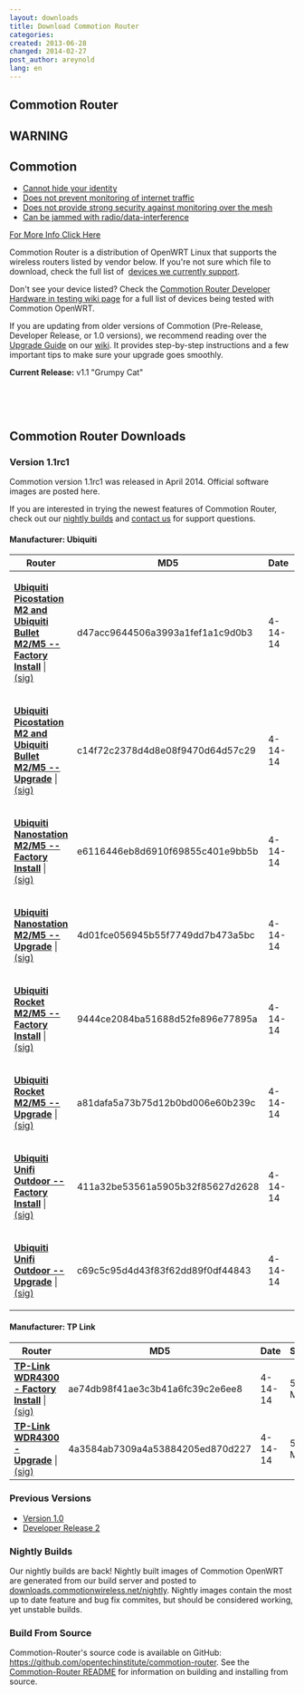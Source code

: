 ```yaml
---
layout: downloads
title: Download Commotion Router
categories: 
created: 2013-06-28
changed: 2014-02-27
post_author: areynold
lang: en
---
```

  <h2>Commotion Router</h2>

<div class="warning-label">
<div class="warning-top">
<h2>WARNING</h2>
</div>

<div class="warning-bottom">
<h2>Commotion</h2>

<ul>
	<li><a href="/understanding-commotions-warning-label#anonymity">Cannot hide your identity</a></li>
	<li><a href="/understanding-commotions-warning-label#internet">Does not prevent monitoring of internet traffic</a></li>
	<li><a href="/understanding-commotions-warning-label#monitoring">Does not provide strong security against monitoring over the mesh</a></li>
	<li><a href="/understanding-commotions-warning-label#jamming">Can be jammed with radio/data-interference</a></li>
</ul>
<a href="/understanding-commotions-warning-label">For More Info Click Here</a></div>
</div>

<p>Commotion Router is a distribution of OpenWRT Linux that supports the wireless routers listed by vendor below. If you're not sure which file to download, check the full list of&nbsp; <a href="/docs/supported-devices">devices we currently support</a>.</p>

<p>Don't see your device listed? Check the <a href="https://wiki.commotionwireless.net/doku.php?id=hardware_in_testing">Commotion Router Developer Hardware in testing wiki page</a> for a full list of devices being tested with Commotion OpenWRT.</p>
<p>If you are updating from older versions of Commotion (Pre-Release, Developer Release, or 1.0 versions), we recommend reading over the <a href="https://wiki.commotionwireless.net/doku.php?id=general_resources:documentation:router:upgrading_from_previous_versions">Upgrade Guide</a> on our <a href="https://wiki.commotionwireless.net/">wiki</a>. It provides step-by-step instructions and a few important tips to make sure your upgrade goes smoothly.</p>

<p><strong>Current Release:</strong> v1.1 "Grumpy Cat"</p>

<p>&nbsp;</p>

<p>&nbsp;</p>

<h2>Commotion Router Downloads</h2>

<h3>Version 1.1rc1</h3>
<p>Commotion version 1.1rc1 was released in April 2014. Official software images are posted here.</p>

<p>If you are interested in trying the newest features of Commotion Router, check out our <a href="https://downloads.commotionwireless.net/nightly/ar71xx/">nightly builds</a> and <a href="/contact">contact us</a> for support questions.<br /></p>

<h4 id="ubiquity">Manufacturer: Ubiquiti</h4>
<div class="downloads-table">
<table class="files list" summary="Commotion OpenWRT Downloads by Manufacturer">
  <thead>
    <tr>
	<th scope="col">Router</th>
	<th scope="col">MD5</th>
	<th scope="col">Date</th>
	<th scope="col">Size</th>
    </tr>
  </thead>
  <tbody>
    <tr class="file odd">
	<td>
	<p><a href="http://downloads.commotionwireless.net/router/1.1rc1/ar71xx/generic/openwrt-ar71xx-generic-ubnt-bullet-m-squashfs-factory.bin" title="openwrt-ar71xx-generic-ubnt-bullet-m-squashfs-factory.bin"><strong>Ubiquiti Picostation M2 and Ubiquiti Bullet M2/M5 -- Factory Install</strong></a> | <a class="signature" href="http://downloads.commotionwireless.net/router/1.1rc1/ar71xx/generic/openwrt-ar71xx-generic-ubnt-bullet-m-squashfs-factory.bin.asc">(sig)</a></p>
	</td>
	<td>d47acc9644506a3993a1fef1a1c9d0b3</td>
	<td>4-14-14</td>
	<td>5.3 MB</td>
    </tr>
    <tr class="file even">
	<td class="rteleft">
	<p><a href="http://downloads.commotionwireless.net/router/1.1rc1/ar71xx/generic/openwrt-ar71xx-generic-ubnt-bullet-m-squashfs-sysupgrade.bin" title="openwrt-ar71xx-generic-ubnt-bullet-m-squashfs-sysupgrade.bin"><strong>Ubiquiti Picostation M2 and Ubiquiti Bullet M2/M5 -- Upgrade</strong></a> | <a class="signature" href="http://downloads.commotionwireless.net/router/1.1rc1/ar71xx/generic/openwrt-ar71xx-generic-ubnt-bullet-m-squashfs-sysupgrade.bin.asc">(sig)</a></p>
	</td>
	<td class="rteleft">c14f72c2378d4d8e08f9470d64d57c29</td>
	<td class="rteleft">4-14-14</td>
	<td class="rteleft">5.3 MB</td>
    </tr>
    <tr class="file odd">
	<td class="rteleft">
	<p><a href="http://downloads.commotionwireless.net/router/1.1rc1/ar71xx/generic/openwrt-ar71xx-generic-ubnt-nano-m-squashfs-factory.bin" title="openwrt-ar71xx-generic-ubnt-nano-m-squashfs-factory.bin"><strong>Ubiquiti Nanostation M2/M5 -- Factory Install</strong></a> | <a class="signature" href="http://downloads.commotionwireless.net/router/1.1rc1/ar71xx/generic/openwrt-ar71xx-generic-ubnt-nano-m-squashfs-factory.bin.asc">(sig)</a></p>
	</td>
	<td class="rteleft">e6116446eb8d6910f69855c401e9bb5b</td>
	<td class="rteleft">4-14-14</td>
	<td class="rteleft">5.3 MB</td>
    </tr>
    <tr class="file even">
	<td class="rteleft">
	<p><a href="http://downloads.commotionwireless.net/router/1.1rc1/ar71xx/generic/openwrt-ar71xx-generic-ubnt-nano-m-squashfs-sysupgrade.bin" title="openwrt-ar71xx-generic-ubnt-nano-m-squashfs-sysupgrade.bin"><strong>Ubiquiti Nanostation M2/M5 -- Upgrade</strong></a> | <a class="signature" href="http://downloads.commotionwireless.net/router/1.1rc1/ar71xx/generic/openwrt-ar71xx-generic-ubnt-nano-m-squashfs-sysupgrade.bin.asc">(sig)</a></p>
	</td>
	<td class="rteleft">4d01fce056945b55f7749dd7b473a5bc</td>
	<td class="rteleft">4-14-14</td>
	<td class="rteleft">5.3 MB</td>
    </tr>
    <tr class="file odd">
	<td class="rteleft">
	<p><a href="http://downloads.commotionwireless.net/router/1.1rc1/ar71xx/generic/openwrt-ar71xx-generic-ubnt-rocket-m-squashfs-factory.bin" title="openwrt-ar71xx-generic-ubnt-rocket-m-squashfs-factory.bin"><strong>Ubiquiti Rocket M2/M5 -- Factory Install</strong></a> | <a class="signature" href="http://downloads.commotionwireless.net/router/1.1rc1/ar71xx/generic/openwrt-ar71xx-generic-ubnt-rocket-m-squashfs-factory.bin.asc">(sig)</a></p>
	</td>
	<td class="rteleft">9444ce2084ba51688d52fe896e77895a</td>
	<td class="rteleft">4-14-14</td>
	<td class="rteleft">5.3 MB</td>
    </tr>
    <tr class="file odd">
	<td class="rteleft">
	<p><a href="http://downloads.commotionwireless.net/router/1.1rc1/ar71xx/generic/openwrt-ar71xx-generic-ubnt-rocket-m-squashfs-sysupgrade.bin" title="openwrt-ar71xx-generic-ubnt-rocket-m-squashfs-sysupgrade.bin"><strong>Ubiquiti Rocket M2/M5 -- Upgrade</strong></a> | <a class="signature" href="http://downloads.commotionwireless.net/router/1.1rc1/ar71xx/generic/openwrt-ar71xx-generic-ubnt-rocket-m-squashfs-sysupgrade.bin.asc">(sig)</a></p>
	</td>
	<td class="rteleft">a81dafa5a73b75d12b0bd006e60b239c</td>
	<td class="rteleft">4-14-14</td>
	<td class="rteleft">5.3 MB</td>
    </tr>
    <tr class="file even">
	<td class="rteleft">
	<p><a href="http://downloads.commotionwireless.net/router/1.1rc1/ar71xx/generic/openwrt-ar71xx-generic-ubnt-unifi-outdoor-squashfs-factory.bin" title="openwrt-ar71xx-generic-ubnt-unifi-outdoor-squashfs-factory.bin"><strong>Ubiquiti Unifi Outdoor -- Factory Install</strong></a> | <a class="signature" href="http://downloads.commotionwireless.net/router/1.1rc1/ar71xx/generic/openwrt-ar71xx-generic-ubnt-unifi-outdoor-squashfs-factory.bin.asc">(sig)</a></p>
	</td>
	<td class="rteleft">411a32be53561a5905b32f85627d2628</td>
	<td class="rteleft">4-14-14</td>
	<td class="rteleft">5.3 MB</td>
    </tr>
    <tr class="file odd">
	<td class="rteleft">
	<p><a href="http://downloads.commotionwireless.net/router/1.1rc1/ar71xx/generic/openwrt-ar71xx-generic-ubnt-unifi-outdoor-squashfs-sysupgrade.bin" title="openwrt-ar71xx-generic-ubnt-unifi-outdoor-squashfs-sysupgrade.bin"><strong>Ubiquiti Unifi Outdoor -- Upgrade</strong></a> | <a class="signature" href="http://downloads.commotionwireless.net/router/1.1rc1/ar71xx/generic/openwrt-ar71xx-generic-ubnt-unifi-outdoor-squashfs-sysupgrade.bin.asc">(sig)</a></p>
	</td>
	<td class="rteleft">c69c5c95d4d43f83f62dd89f0df44843</td>
	<td class="rteleft">4-14-14</td>
	<td class="rteleft">5.3 MB</td>
    </tr>
  </tbody>
</table>
</div>
<h4 id="tplink">Manufacturer: TP Link</h4>
<div class="downloads-table">
<table class="files list" summary="Commotion OpenWRT Downloads by Manufacturer">
   <thead>
      <tr>
         <th scope="col">Router</th>
         <th scope="col">MD5</th>
         <th scope="col">Date</th>
         <th scope="col">Size</th>
      </tr>
  </thead>
  <tbody>
      <tr class="file even">
         <td class="rteleft"><a href="http://downloads.commotionwireless.net/router/1.1rc1/ar71xx/generic/openwrt-ar71xx-generic-tl-wdr4300-v1-squashfs-factory.bin" title="openwrt-ar71xx-generic-tl-wdr4300-v1-squashfs-factory.bin"><strong>TP-Link WDR4300 - Factory Install</strong></a> | <a class="signature" href="http://downloads.commotionwireless.net/router/1.1rc1/ar71xx/generic/openwrt-ar71xx-generic-tl-wdr4300-v1-squashfs-factory.bin.asc">(sig)</a></td>
         <td class="rteleft">ae74db98f41ae3c3b41a6fc39c2e6ee8</td>
         <td class="rteleft">4-14-14</td>
         <td class="rteleft">5.3 MB</td>
      </tr>
      <tr class="file odd">
         <td class="rteleft"><a href="http://downloads.commotionwireless.net/router/1.1rc1/ar71xx/generic/openwrt-ar71xx-generic-tl-wdr4300-v1-squashfs-sysupgrade.bin" title="openwrt-ar71xx-generic-tl-wdr4300-v1-squashfs-sysupgrade.bin"><strong>TP-Link WDR4300 - Upgrade</strong></a> | <a class="signature" href="http://downloads.commotionwireless.net/router/1.1rc1/ar71xx/generic/openwrt-ar71xx-generic-tl-wdr4300-v1-squashfs-sysupgrade.bin.asc">(sig)</a></td>
         <td class="rteleft">4a3584ab7309a4a53884205ed870d227</td>
         <td class="rteleft">4-14-14</td>
         <td class="rteleft">5.3 MB</td>
      </tr>
  </tbody>
</table>
</div>


<h3>Previous Versions</h3>
<ul>
  <li><a href="http://downloads.commotionwireless.net/router/1.0">Version 1.0</a></li>
  <li><a href="http://downloads.commotionwireless.net/router/DR2">Developer Release 2</a></li>
</ul>  

<h3 id="nightly">Nightly Builds</h3>
<p>Our nightly builds are back! Nightly built images of Commotion OpenWRT are generated from our build server and posted to <a href="http://downloads.commotionwireless.net/nightly/">downloads.commotionwireless.net/nightly</a>. Nightly images contain the most up to date feature and bug fix commites, but should be considered working, yet unstable builds.</p>

<h3 id="source">Build From Source</h3>
<p>Commotion-Router's source code is available on GitHub: <a href="https://github.com/opentechinstitute/commotion-router">https://github.com/opentechinstitute/commotion-router</a>. See the <a href="https://github.com/opentechinstitute/commotion-router#build--install">Commotion-Router README</a> for information on building and installing from source.</p>
